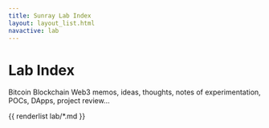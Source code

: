 ```yaml
---
title: Sunray Lab Index
layout: layout_list.html
navactive: lab
---
```


# Lab Index

<p class="lead">Bitcoin Blockchain Web3 memos, ideas, thoughts, notes of experimentation, POCs, DApps, project review...</p>

{{ renderlist lab/*.md }}
